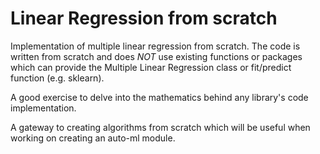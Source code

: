 # Linear Regression from scratch

Implementation of multiple linear regression from scratch. The code is written from scratch and does *NOT* use existing functions or packages which can provide the Multiple Linear Regression class or fit/predict function (e.g. sklearn).

A good exercise to delve into the mathematics behind any library's code implementation. 

A gateway to creating algorithms from scratch which will be useful when working on creating an auto-ml module.
